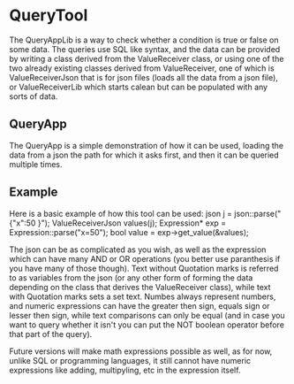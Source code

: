 # QueryTool
The QueryAppLib is a way to check whether a condition is true or false on some data.
The queries use SQL like syntax, and the data can be provided by writing a class derived from the ValueReceiver class, or using one of the two already existing classes derived from ValueReceiver, one of which is ValueReceiverJson that is for json files (loads all the data from a json file), or ValueReceiverLib which starts calean but can be populated with any sorts of data.

## QueryApp
The QueryApp is a simple demonstration of how it can be used, loading the data from a json the path for which it asks first, and then it can be queried multiple times.

## Example
Here is a basic example of how this tool can be used:
json j = json::parse("{\"x\":50 }");
ValueReceiverJson values(j);
Expression* exp = Expression::parse("x=50");
bool value = exp->get_value(&values);

The json can be as complicated as you wish, as well as the expression which can have many AND or OR operations (you better use paranthesis if you have many of those though). Text without Quotation marks is referred to as variables from the json (or any other form of forming the data depending on the class that derives the ValueReceiver class), while text with Quotation marks sets a set text. Numbes always represent numbers, and numeric expressions can have the greater then sign, equals sign or lesser then sign, while text comparisons can only be equal (and in case you want to query whether it isn't you can put the NOT boolean operator before that part of the query).

Future versions will make math expressions possible as well, as for now, unlike SQL or programming languages, it still cannot have numeric expressions like adding, multipyling, etc in the expression itself.
